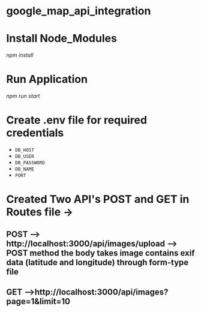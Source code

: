# google_map_api_integration

# Install Node_Modules
 *npm install*

# Run Application
 *npm run start*

# Create .env file for required credentials 
 -  `DB_HOST`
-  `DB_USER`
- `DB_PASSWORD`
- `DB_NAME`
- `PORT`

# Created Two API's POST and GET in Routes file -> 

## POST --> http://localhost:3000/api/images/upload  --> POST method the body takes image contains exif data (latitude and longitude) through form-type file

## GET -->http://localhost:3000/api/images?page=1&limit=10




